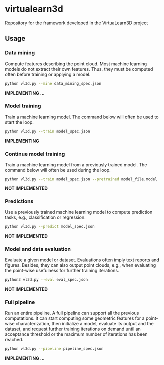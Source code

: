 # virtualearn3d
Repository for the framework developed in the VirtuaLearn3D project

## Usage

### Data mining

Compute features describing the point cloud. Most machine learning models do
not extract their own features. Thus, they must be computed often before
training or applying a model.

```bash
python vl3d.py --mine data_mining_spec.json
```

**IMPLEMENTING ...**



### Model training

Train a machine learning model. The command below will often be used to start
the loop.


```bash
python vl3d.py --train model_spec.json
```
**IMPLEMENTING**




### Continue model training

Train a machine learning model from a previously trained model. The command
below will often be used during the loop.

```bash
python vl3d.py --train model_spec.json --pretrained model_file.model
```
**NOT IMPLEMENTED**




### Predictions

Use a previously trained machine learning model to compute prediction
tasks, e.g., classification or regression.

```bash
python vl3d.py --predict model_spec.json
```
**NOT IMPLEMENTED**




### Model and data evaluation

Evaluate a given model or dataset. Evaluations often imply text reports and
figures. Besides, they can also output point clouds, e.g., when evaluating the
point-wise usefulness for further training iterations.

```bash
python3 vl3d.py --eval eval_spec.json
```
**NOT IMPLEMENTED**




### Full pipeline

Run an entire pipeline. A full pipeline can support all the previous
computations. It can start computing some geometric features for a point-wise
characterization, then initialize a model, evaluate its output and the dataset,
and request further training iterations on demand until an acceptance threshold
or the maximum number of iterations has been reached.

```bash
python vl3d.py --pipeline pipeline_spec.json
```
**IMPLEMENTING ...**
